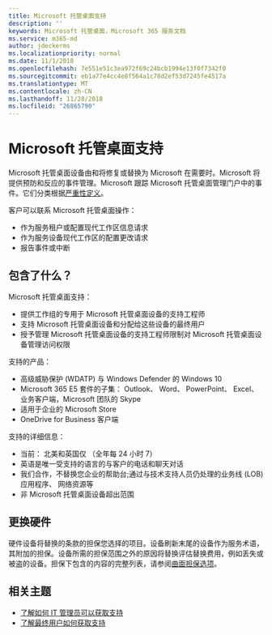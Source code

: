 ```yaml
---
title: Microsoft 托管桌面支持
description: ''
keywords: Microsoft 托管桌面，Microsoft 365 服务文档
ms.service: m365-md
author: jdeckerms
ms.localizationpriority: normal
ms.date: 11/1/2018
ms.openlocfilehash: 7e551e51c3ea972f69c24bcb1994e13f0f7342f0
ms.sourcegitcommit: eb1a77e4cc4e8f564a1c78d2ef53d7245fe4517a
ms.translationtype: MT
ms.contentlocale: zh-CN
ms.lasthandoff: 11/28/2018
ms.locfileid: "26865790"
---
```

# <a name="support-for-microsoft-managed-desktop"></a>Microsoft 托管桌面支持

Microsoft 托管桌面设备由和将修复或替换为 Microsoft 在需要时。Microsoft 将提供预防和反应的事件管理。Microsoft 跟踪 Microsoft 托管桌面管理门户中的事件。它们分类根据[严重性定义](#severity-definitions)。 

客户可以联系 Microsoft 托管桌面操作：
- 作为服务租户或配置现代工作区信息请求
- 作为服务设备现代工作区的配置更改请求
- 报告事件或中断

## <a name="whats-included"></a>包含了什么？

Microsoft 托管桌面支持：

- 提供工作组的专用于 Microsoft 托管桌面设备的支持工程师
- 支持 Microsoft 托管桌面设备和分配给这些设备的最终用户
- 授予管理 Microsoft 托管桌面设备的支持工程师限制对 Microsoft 托管桌面设备管理访问权限 

支持的产品：

- 高级威胁保护 (WDATP) 与 Windows Defender 的 Windows 10 
- Microsoft 365 E5 套件的子集： Outlook、 Word、 PowerPoint、 Excel、 业务客户端，Microsoft 团队的 Skype 
- 适用于企业的 Microsoft Store 
- OneDrive for Business 客户端 

支持的详细信息：

- 当前： 北美和英国仅 （全年每 24 小时 7） 
- 英语是唯一受支持的语言的与客户的电话和聊天对话 
- 我们合作，不替换您企业的帮助台;通过与技术支持人员仍处理的业务线 (LOB) 应用程序、 网络资源等 
- 非 Microsoft 托管桌面设备超出范围 

## <a name="hardware-replacement"></a>更换硬件

硬件设备将替换的条款的担保您选择的项目。设备刷新末尾的设备作为服务术语，其附加的担保。设备所需的担保范围之外的原因将替换评估替换费用，例如丢失或被盗的设备。担保下包含的内容的完整列表，请参阅[曲面担保选项](https://support.microsoft.com/help/4036296/surface-surface-standard-warranty)。


## <a name="related-topics"></a>相关主题

- [了解如何 IT 管理员可以获取支持](../working-with-managed-desktop/admin-support.md)
- [了解最终用户如何获取支持](../working-with-managed-desktop/end-user-support.md)